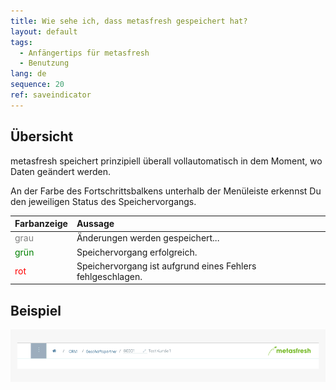 ```yaml
---
title: Wie sehe ich, dass metasfresh gespeichert hat?
layout: default
tags:
  - Anfängertips für metasfresh
  - Benutzung
lang: de
sequence: 20
ref: saveindicator
---
```


## Übersicht
metasfresh speichert prinzipiell überall vollautomatisch in dem Moment, wo Daten geändert werden.

An der Farbe des Fortschrittsbalkens unterhalb der Menüleiste erkennst Du den jeweiligen Status des Speichervorgangs.

| Farbanzeige | Aussage |
| :--- | :--- |
| <span style="color:grey">grau</span> | Änderungen werden gespeichert... |
| <span style="color:green">grün</span> | Speichervorgang erfolgreich. |
| <span style="color:red">rot</span> | Speichervorgang ist aufgrund eines Fehlers fehlgeschlagen. |

## Beispiel
![](assets/saveindicator2.gif)
